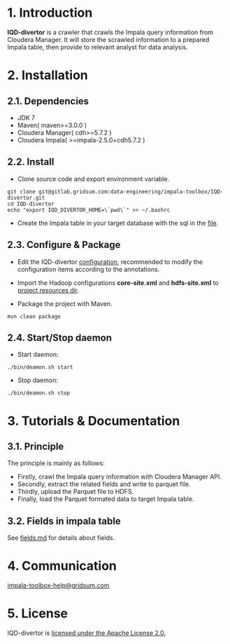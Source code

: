 # 1. Introduction
**IQD-divertor** is a crawler that crawls the Impala query information from Cloudera 
Manager. It will store the scrawled information to a prepared Impala table, then 
provide to relevant analyst for data analysis. 


# 2. Installation

## 2.1. Dependencies
 - JDK 7
 - Maven( maven>=3.0.0 )
 - Cloudera Manager( cdh>=5.7.2 )
 - Cloudera Impala( >=impala-2.5.0+cdh5.7.2 )


## 2.2. Install
 - Clone source code and export environment variable. 
 >
    git clone git@gitlab.gridsum.com:data-engineering/impala-toolbox/IQD-divertor.git  
    cd IQD-divertor  
    echo "export IQD_DIVERTOR_HOME=\`pwd\`" >> ~/.bashrc  

 - Create the Impala table in your target database with the sql in the [file](./src/main/resources/sql/impala_query_info.sql). 


## 2.3. Configure & Package
 - Edit the IQD-divertor [configuration](./conf/configuration.properties), recommended to modify the configuration items according to the annotations.

 - Import the Hadoop configurations **core-site.xml** and **hdfs-site.xml** to [project resources dir](./src/main/resources/).

 - Package the project with Maven.
 > 
    mvn clean package
    

## 2.4. Start/Stop daemon
 - Start daemon: 
 >
    ./bin/deamon.sh start

 - Stop daemon: 
 >
    ./bin/deamon.sh stop
    

# 3. Tutorials & Documentation

## 3.1. Principle
The principle is mainly as follows:
 - Firstly, crawl the Impala query information with Cloudera Manager API.
 - Secondly, extract the related fields and write to parquet file.
 - Thirdly, upload the Parquet file to HDFS.
 - Finally, load the Parquet formated data to target Impala table.


## 3.2. Fields in impala table
See [fields.md](./fields.md) for details about fields.


# 4. Communication
  impala-toolbox-help@gridsum.com


# 5. License
IQD-divertor is [licensed under the Apache License 2.0.](./LICENSE)


